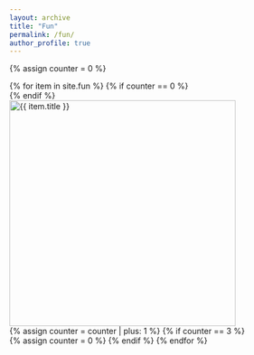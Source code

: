 ```yaml
---
layout: archive
title: "Fun"
permalink: /fun/
author_profile: true
---
```


{% assign counter = 0 %}
  <div class="contain ">
    {% for item in site.fun %}
      {% if counter == 0 %}
        <div class="contain3">
      {% endif %}
          <div class="about-box">
            <a href="{{ item.permalink }}">
              <img src="/fun/images/{{ item.permalink | split: '/' | last }}.jpg" alt="{{ item.title }}" width="400">
            </a>
          </div>
      {% assign counter = counter | plus: 1 %}
      {% if counter == 3 %}
        </div>
        {% assign counter = 0 %}
      {% endif %}
    {% endfor %}
  </div>

